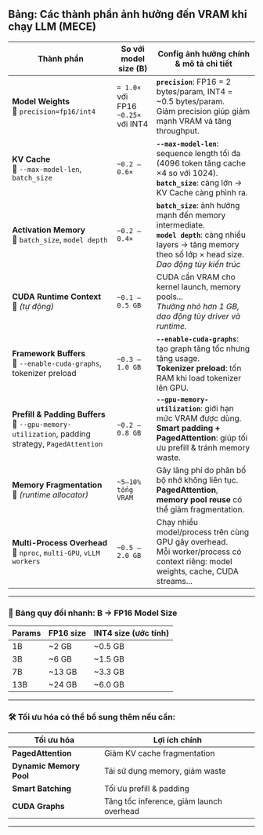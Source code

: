 ## Bảng: Các thành phần ảnh hưởng đến VRAM khi chạy LLM (MECE)

| **Thành phần**                                                                                     | **So với model size (B)**              | **Config ảnh hưởng chính & mô tả chi tiết**                                                                                                                          |
| -------------------------------------------------------------------------------------------------- | -------------------------------------- | -------------------------------------------------------------------------------------------------------------------------------------------------------------------- |
| **Model Weights**<br>📌 `precision=fp16/int4`                                                      | `= 1.0×` với FP16<br>`~0.25×` với INT4 | **`precision`**: FP16 = 2 bytes/param, INT4 = \~0.5 bytes/param. <br>Giảm precision giúp giảm mạnh VRAM và tăng throughput.                                          |
| **KV Cache**<br>📌 `--max-model-len`, `batch_size`                                                 | `~0.2 – 0.6×`                          | **`--max-model-len`**: sequence length tối đa (4096 token tăng cache ×4 so với 1024).<br>**`batch_size`**: càng lớn → KV Cache càng phình ra.                        |
| **Activation Memory**<br>📌 `batch_size`, `model depth`                                            | `~0.2 – 0.4×`                          | **`batch_size`**: ảnh hưởng mạnh đến memory intermediate.<br>**`model depth`**: càng nhiều layers → tăng memory theo số lớp × head size.<br>*Dao động tùy kiến trúc* |
| **CUDA Runtime Context**<br>📌 *(tự động)*                                                         | `~0.1 – 0.5 GB`                        | CUDA cần VRAM cho kernel launch, memory pools...<br>*Thường nhỏ hơn 1 GB, dao động tùy driver và runtime.*                                                           |
| **Framework Buffers**<br>📌 `--enable-cuda-graphs`, tokenizer preload                              | `~0.3 – 1.0 GB`                        | **`--enable-cuda-graphs`**: tạo graph tăng tốc nhưng tăng usage.<br>**Tokenizer preload**: tốn RAM khi load tokenizer lên GPU.                                       |
| **Prefill & Padding Buffers**<br>📌 `--gpu-memory-utilization`, padding strategy, `PagedAttention` | `~0.2 – 0.8 GB`                        | **`--gpu-memory-utilization`**: giới hạn mức VRAM được dùng.<br>**Smart padding + PagedAttention**: giúp tối ưu prefill & tránh memory waste.                        |
| **Memory Fragmentation**<br>📌 *(runtime allocator)*                                               | `~5–10% tổng VRAM`                     | Gây lãng phí do phân bổ bộ nhớ không liên tục.<br>**PagedAttention**, **memory pool reuse** có thể giảm fragmentation.                                               |
| **Multi-Process Overhead**<br>📌 `nproc`, `multi-GPU`, `vLLM workers`                              | `~0.5 – 2.0 GB`                        | Chạy nhiều model/process trên cùng GPU gây overhead.<br>Mỗi worker/process có context riêng: model weights, cache, CUDA streams...                                   |

---

### 📌 **Bảng quy đổi nhanh: B → FP16 Model Size**

| Params | FP16 size | INT4 size (ước tính) |
| ------ | --------- | -------------------- |
| 1B     | \~2 GB    | \~0.5 GB             |
| 3B     | \~6 GB    | \~1.5 GB             |
| 7B     | \~13 GB   | \~3.3 GB             |
| 13B    | \~24 GB   | \~6.0 GB             |

---

### 🛠️ **Tối ưu hóa có thể bổ sung thêm nếu cần**:

| Tối ưu hóa              | Lợi ích chính                            |
| ----------------------- | ---------------------------------------- |
| **PagedAttention**      | Giảm KV cache fragmentation              |
| **Dynamic Memory Pool** | Tái sử dụng memory, giảm waste           |
| **Smart Batching**      | Tối ưu prefill & padding                 |
| **CUDA Graphs**         | Tăng tốc inference, giảm launch overhead |

---

